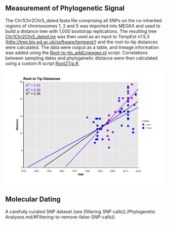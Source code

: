 ## Measurement of Phylogenetic Signal

The Chr1Chr2Chr5_dated.fasta file comprising all SNPs on the co-inherited regions of chromosomes 1, 2 and 5 was imported into MEGAX and used to build a distance tree with 1,000 bootstrap replications. The resulting tree [Chr1Chr2Chr5_dated.tre](/data/Chr1Chr2Chr5_data.tre) was then used as an input to TempEst v1.5.3 (http://tree.bio.ed.ac.uk/software/tempest/) and the root-to-tip distances were calculated. The data were output as a table, and lineage information was added using the [Root-to-tip_addLineages.pl](/scripts/Root-to-tip_addLineages.pl) script. Correlations between sampling dates and phylogenetic distance were then calculated using a custom R script [Root2Tip.R](/scripts/Root2Tip.R).
![Distances vs Dates](/data/Root2Tip.png)
## Molecular Dating

A carefully curated SNP dataset (see [filtering SNP calls](./Phylogenetic Analyses.md/#Filtering-to-remove-false-SNP-calls))
